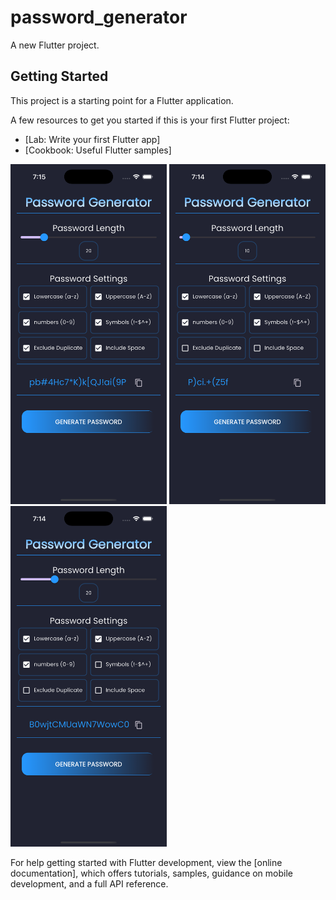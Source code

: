 # password_generator

A new Flutter project.

## Getting Started

This project is a starting point for a Flutter application.

A few resources to get you started if this is your first Flutter project:

- [Lab: Write your first Flutter app]
- [Cookbook: Useful Flutter samples]

<div>
    <img src="img1.png" width="250" alt="Image 1"/>
    <img src="img2.png" width="250" alt="Image 2"/>
    <img src="img3.png" width="250" alt="Image 3"/>
</div>

For help getting started with Flutter development, view the
[online documentation], which offers tutorials,
samples, guidance on mobile development, and a full API reference.
























